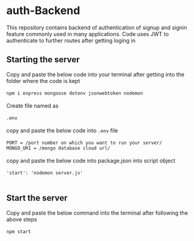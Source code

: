 # auth-Backend
This repository contains backend of authentication of signup and signin feature commonly used in many applications. Code uses JWT to authenticate to further routes after getting loging in 
## Starting the server 
Copy and paste the below code into your terminal after getting into the folder where the code is kept  <br><br>
`
npm i express mongoose dotenv jsonwebtoken nodemon
`<br><br>
Create file named as <br><br>
`
.env
`<br><br>
copy and paste the below code into `.env` file  <br><br>
`
PORT = /port number on which you want to run your server/
`
<br>
`
MONGO_URI = /mongo database cloud url/
`
<br><br>
copy and paste the below code into package.json into script object <br><br>
`
'start': 'nodemon server.js'
` <br><br>
## Start the server
Copy and paste the below command into the terminal after following the above steps <br><br>
`
npm start
`

